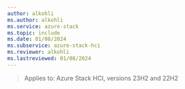 ```yaml
---
author: alkohli
ms.author: alkohli
ms.service: azure-stack
ms.topic: include
ms.date: 01/08/2024
ms.subservice: azure-stack-hci
ms.reviewer: alkohli
ms.lastreviewed: 01/08/2024
---
```


> Applies to: Azure Stack HCI, versions 23H2 and 22H2